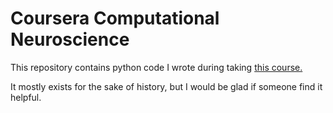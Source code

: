 # Coursera Computational Neuroscience
This repository contains python code I wrote during taking [this course.](https://www.coursera.org/learn/computational-neuroscience)

It mostly exists for the sake of history, but I would be glad if someone find it helpful.
